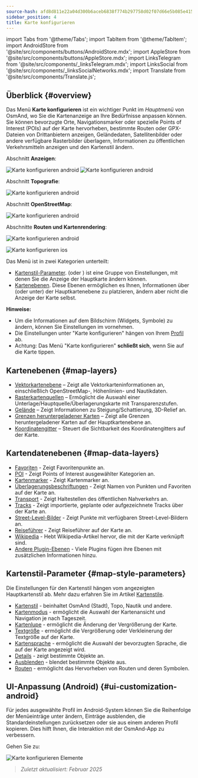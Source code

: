 ```yaml
---
source-hash: afd8d811e22a04d300b6aceb6838f774b297758d02f07d66e5b085e41519527d
sidebar_position: 4
title: Karte konfigurieren
---
```

import Tabs from '@theme/Tabs';
import TabItem from '@theme/TabItem';
import AndroidStore from '@site/src/components/buttons/AndroidStore.mdx';
import AppleStore from '@site/src/components/buttons/AppleStore.mdx';
import LinksTelegram from '@site/src/components/_linksTelegram.mdx';
import LinksSocial from '@site/src/components/_linksSocialNetworks.mdx';
import Translate from '@site/src/components/Translate.js';



## Überblick {#overview}

Das Menü **Karte konfigurieren** ist ein wichtiger Punkt im *Hauptmenü* von OsmAnd, wo Sie die Kartenanzeige an Ihre Bedürfnisse anpassen können. Sie können bevorzugte Orte, Navigationsmarker oder spezielle Points of Interest (POIs) auf der Karte hervorheben, bestimmte Routen oder GPX-Dateien von Drittanbietern anzeigen, Geländedaten, Satellitenbilder oder andere verfügbare Rasterbilder überlagern, Informationen zu öffentlichen Verkehrsmitteln anzeigen und den Kartenstil ändern.

<Tabs groupId="operating-systems" queryString="operating-systems">

<TabItem value="android" label="Android">

Abschnitt **Anzeigen**:

![Karte konfigurieren android](@site/static/img/map/configure_map_show1_andr.png) ![Karte konfigurieren android](@site/static/img/map/configure_map_show2_andr.png)

Abschnitt **Topografie**:

![Karte konfigurieren android](@site/static/img/map/configure_map_topography_andr.png)

Abschnitt **OpenStreetMap**:

![Karte konfigurieren android](@site/static/img/map/configure_map_osm_andr.png)

Abschnitte **Routen und Kartenrendering**:

![Karte konfigurieren android](@site/static/img/map/configure_map_routes&Map_rendering_andr.png)

</TabItem>

<TabItem value="ios" label="iOS">

![Karte konfigurieren ios](@site/static/img/map/configure-map-ios.png)

</TabItem>

</Tabs>


Das Menü **<Translate android="true" ids="configure_map"/>** ist in zwei Kategorien unterteilt:

- [Kartenstil-Parameter](#map-style-parameters). **<Translate android="true" ids="map_widget_map_rendering"/>** (oder **<Translate ios="true" ids="map_widget_renderer"/>**) ist eine Gruppe von Einstellungen, mit denen Sie die Anzeige der Hauptkarte ändern können.
- [Kartenebenen](#map-layers). Diese Ebenen ermöglichen es Ihnen, Informationen über (oder unter) der Hauptkartenebene zu platzieren, ändern aber nicht die Anzeige der Karte selbst.

**Hinweise:**

- Um die Informationen auf dem Bildschirm (Widgets, Symbole) zu ändern, können Sie Einstellungen im [<Translate android="true" ids="layer_map_appearance"/>](../widgets/index.md) vornehmen.
- Die Einstellungen unter "Karte konfigurieren" hängen von Ihrem [Profil](../personal/profiles.md) ab.
- Achtung: Das Menü "Karte konfigurieren" **schließt sich**, wenn Sie auf die Karte tippen.

## Kartenebenen {#map-layers}

- [Vektorkartenebene](../map/vector-maps.md) – Zeigt alle Vektorkarteninformationen an, einschließlich OpenStreetMap-, Höhenlinien- und Nautikdaten.
- [Rasterkartenquellen](../map/raster-maps.md#select-raster-maps) – Ermöglicht die Auswahl einer Unterlage/Hauptquelle/Überlagerungskarte mit Transparenzstufen.
- [Gelände](../plugins/topography.md#hillshade-slope-and-altitude-layers) – Zeigt Informationen zu Steigung/Schattierung, 3D-Relief an.
- [Grenzen heruntergeladener Karten](../map/vector-maps.md#show-borders) – Zeigt alle Grenzen heruntergeladener Karten auf der Hauptkartenebene an.
- [Koordinatengitter](../map/vector-maps.md#coordinates-grid) – Steuert die Sichtbarkeit des Koordinatengitters auf der Karte.

## Kartendatenebenen {#map-data-layers}

- [Favoriten](../map/point-layers-on-map.md) - Zeigt Favoritenpunkte an.
- [POI](../map/point-layers-on-map.md) - Zeigt Points of Interest ausgewählter Kategorien an.
- [Kartenmarker](../map/point-layers-on-map.md) - Zeigt Kartenmarker an.
- [Überlagerungsbeschriftungen](../map/point-layers-on-map.md) - Zeigt Namen von Punkten und Favoriten auf der Karte an.
- [Transport](../map/vector-maps.md#transport) - Zeigt Haltestellen des öffentlichen Nahverkehrs an.
- [Tracks](../map/tracks/index.md) - Zeigt importierte, geplante oder aufgezeichnete Tracks über der Karte an.
- [Street-Level-Bilder](../plugins/mapillary.md#map-layer) - Zeigt Punkte mit verfügbaren Street-Level-Bildern an.
- [Reiseführer](../plan-route/travel-guides.md) - Zeigt Reiseführer auf der Karte an.
- [Wikipedia](../plugins/wikipedia.md) - Hebt Wikipedia-Artikel hervor, die mit der Karte verknüpft sind.
- [Andere Plugin-Ebenen](../plugins/index.md#configure-plugin) - Viele Plugins fügen ihre Ebenen mit zusätzlichen Informationen hinzu.

## Kartenstil-Parameter {#map-style-parameters}

Die Einstellungen für den Kartenstil hängen vom angezeigten Hauptkartenstil ab. Mehr dazu erfahren Sie im Artikel [Kartenstile](../map/vector-maps).

- [Kartenstil](../map/vector-maps.md#default-map-styles) - beinhaltet OsmAnd (Stadt), Topo, Nautik und andere.
- [Kartenmodus](../map/vector-maps.md#map-mode) - ermöglicht die Auswahl der Kartenansicht und Navigation je nach Tageszeit.
- [Kartenlupe](../map/vector-maps.md#map-magnifier) - ermöglicht die Änderung der Vergrößerung der Karte.
- [Textgröße](../map/vector-maps.md#text-size) - ermöglicht die Vergrößerung oder Verkleinerung der Textgröße auf der Karte.
- [Kartensprache](../map/vector-maps.md#map-language) - ermöglicht die Auswahl der bevorzugten Sprache, die auf der Karte angezeigt wird.
- [Details](../map/vector-maps.md#details) - zeigt bestimmte Objekte an.
- [Ausblenden](../map/vector-maps.md#hide) - blendet bestimmte Objekte aus.
- [Routen](../map/vector-maps.md#routes) - ermöglicht das Hervorheben von Routen und deren Symbolen.

## UI-Anpassung (Android) {#ui-customization-android}

Für jedes ausgewählte Profil im Android-System können Sie die Reihenfolge der Menüeinträge unter <Translate android="true" ids="configure_map"/> ändern, Einträge ausblenden, die Standardeinstellungen zurücksetzen oder sie aus einem anderen Profil kopieren. Dies hilft Ihnen, die Interaktion mit der OsmAnd-App zu verbessern.

Gehen Sie zu: *<Translate android="true" ids="shared_string_menu,configure_profile,ui_customization,configure_map"/>*

![Karte konfigurieren Elemente](@site/static/img/settings/configure-screen-ui-customization.png)


> *Zuletzt aktualisiert: Februar 2025*